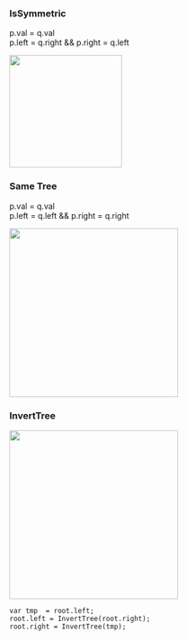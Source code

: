 ### IsSymmetric
p.val = q.val  
p.left = q.right && p.right = q.left

<img width = "200" src="https://assets.leetcode.com/uploads/2021/02/19/symtree1.jpg"/>


### Same Tree
p.val = q.val  
p.left = q.left && p.right = q.right

<img width = "300" src="https://assets.leetcode.com/uploads/2020/12/20/ex1.jpg"/>


### InvertTree
<img width = "300" src="https://assets.leetcode.com/uploads/2021/03/14/invert1-tree.jpg"/>

```
var tmp  = root.left;
root.left = InvertTree(root.right);
root.right = InvertTree(tmp);
```